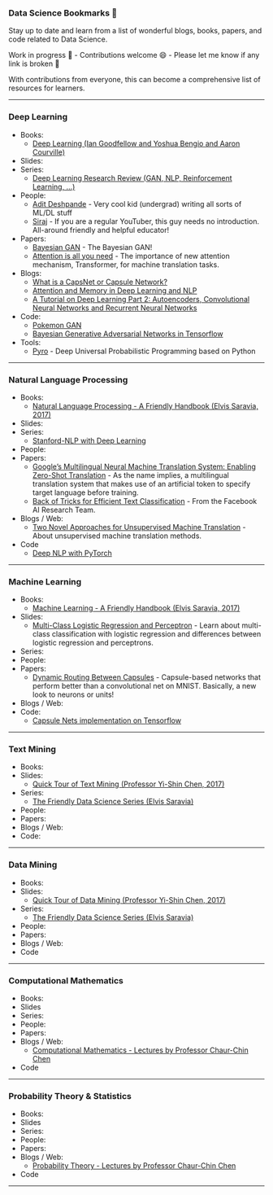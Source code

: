 ### Data Science Bookmarks :book:
Stay up to date and learn from a list of wonderful blogs, books, papers, and code related to Data Science.

Work in progress :construction_worker: - Contributions welcome :smile: - Please let me know if any link is broken :link:

With contributions from everyone, this can become a comprehensive list of resources for learners. 

---

### Deep Learning
- Books:
  - [Deep Learning (Ian Goodfellow and Yoshua Bengio and Aaron Courville)](https://goo.gl/GkqJs2)
- Slides:
- Series:
  - [Deep Learning Research Review (GAN, NLP, Reinforcement Learning, ...)](https://goo.gl/PwwmMH)
- People:
  - [Adit Deshpande](https://github.com/adeshpande3) - Very cool kid (undergrad) writing all sorts of ML/DL stuff
  - [Siraj](https://github.com/llSourcell) - If you are a regular YouTuber, this guy needs no introduction. All-around friendly and helpful educator!
- Papers:
  - [Bayesian GAN](https://arxiv.org/pdf/1705.09558.pdf) - The Bayesian GAN!
  - [Attention is all you need](https://arxiv.org/pdf/1706.03762.pdf) - The importance of new attention mechanism, Transformer, for machine translation tasks.
- Blogs:
  - [What is a CapsNet or Capsule Network?](https://hackernoon.com/what-is-a-capsnet-or-capsule-network-2bfbe48769cc)
  - [Attention and Memory in Deep Learning and NLP](http://www.wildml.com/2016/01/attention-and-memory-in-deep-learning-and-nlp/)
  - [A Tutorial on Deep Learning Part 2: Autoencoders, Convolutional Neural Networks and Recurrent Neural Networks](http://ai.stanford.edu/~quocle/tutorial2.pdf)
- Code:
  - [Pokemon GAN](https://github.com/llSourcell/Pokemon_GAN)
  - [Bayesian Generative Adversarial Networks in Tensorflow](https://github.com/andrewgordonwilson/bayesgan)
- Tools:
  - [Pyro](http://pyro.ai/) - Deep Universal Probabilistic Programming based on Python 

---

### Natural Language Processing
- Books:
  - [Natural Language Processing - A Friendly Handbook (Elvis Saravia, 2017)](https://goo.gl/PTy9QS)
- Slides:
- Series:
  - [Stanford-NLP with Deep Learning](https://www.youtube.com/playlist?list=PL3FW7Lu3i5Jsnh1rnUwq_TcylNr7EkRe6)
- People:
- Papers:
  - [Google’s Multilingual Neural Machine Translation System: Enabling Zero-Shot Translation](https://arxiv.org/pdf/1611.04558.pdf) - As the name implies, a multilingual translation system that makes use of an artificial token to specify target language before training.
  - [Back of Tricks for Efficient Text Classification](https://arxiv.org/pdf/1607.01759.pdf) - From the Facebook AI Research Team. 
- Blogs / Web:
  - [Two Novel Approaches for Unsupervised Machine Translation](http://ankitg.me/blog/2017/11/05/unsupervised-machine-translation.html) - About unsupervised machine translation methods.
- Code
  - [Deep NLP with PyTorch](https://github.com/DSKSD/DeepNLP-models-Pytorch)

---

### Machine Learning
- Books:
  - [Machine Learning - A Friendly Handbook (Elvis Saravia, 2017)](https://goo.gl/oWBYQQ)
- Slides:
  - [Multi-Class Logistic Regression and Perceptron](https://cocoxu.github.io/courses/5525_slides_spring17/06_perceptron.pdf) - Learn about multi-class classification with logistic regression and differences between logistic regression and perceptrons. 
- Series:
- People:
- Papers:
  - [Dynamic Routing Between Capsules](https://arxiv.org/pdf/1710.09829.pdf) - Capsule-based networks that perform better than a convolutional net on MNIST. Basically, a new look to neurons or units!
- Blogs / Web:
- Code:
  - [Capsule Nets implementation on Tensorflow](https://github.com/naturomics/CapsNet-Tensorflow)

---

### Text Mining
- Books:
- Slides:
  - [Quick Tour of Text Mining (Professor Yi-Shin Chen, 2017)](https://goo.gl/KaqBc5)
- Series:
  - [The Friendly Data Science Series (Elvis Saravia)](https://goo.gl/U4RaU3)
- People:
- Papers:
- Blogs / Web:
- Code:

---

### Data Mining
- Books:
- Slides:
  - [Quick Tour of Data Mining (Professor Yi-Shin Chen, 2017)](https://goo.gl/UAooLX)
- Series:
  - [The Friendly Data Science Series (Elvis Saravia)](https://goo.gl/U4RaU3)
- People:
- Papers:
- Blogs / Web:
- Code

---

### Computational Mathematics
- Books:
- Slides
- Series:
- People:
- Papers:
- Blogs / Web: 
  - [Computational Mathematics - Lectures by Professor Chaur-Chin Chen](https://goo.gl/X5MXs2)
- Code
---

### Probability Theory & Statistics
- Books:
- Slides
- Series:
- People:
- Papers:
- Blogs / Web:
  - [Probability Theory - Lectures by Professor Chaur-Chin Chen](https://goo.gl/9djNqr)
- Code
---
